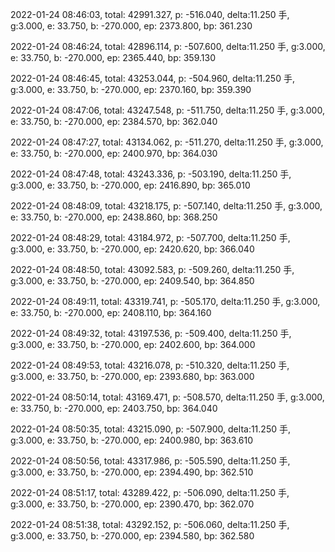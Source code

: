 2022-01-24 08:46:03, total: 42991.327, p: -516.040, delta:11.250 手, g:3.000, e: 33.750, b: -270.000, ep: 2373.800, bp: 361.230

2022-01-24 08:46:24, total: 42896.114, p: -507.600, delta:11.250 手, g:3.000, e: 33.750, b: -270.000, ep: 2365.440, bp: 359.130

2022-01-24 08:46:45, total: 43253.044, p: -504.960, delta:11.250 手, g:3.000, e: 33.750, b: -270.000, ep: 2370.160, bp: 359.390

2022-01-24 08:47:06, total: 43247.548, p: -511.750, delta:11.250 手, g:3.000, e: 33.750, b: -270.000, ep: 2384.570, bp: 362.040

2022-01-24 08:47:27, total: 43134.062, p: -511.270, delta:11.250 手, g:3.000, e: 33.750, b: -270.000, ep: 2400.970, bp: 364.030

2022-01-24 08:47:48, total: 43243.336, p: -503.190, delta:11.250 手, g:3.000, e: 33.750, b: -270.000, ep: 2416.890, bp: 365.010

2022-01-24 08:48:09, total: 43218.175, p: -507.140, delta:11.250 手, g:3.000, e: 33.750, b: -270.000, ep: 2438.860, bp: 368.250

2022-01-24 08:48:29, total: 43184.972, p: -507.700, delta:11.250 手, g:3.000, e: 33.750, b: -270.000, ep: 2420.620, bp: 366.040

2022-01-24 08:48:50, total: 43092.583, p: -509.260, delta:11.250 手, g:3.000, e: 33.750, b: -270.000, ep: 2409.540, bp: 364.850

2022-01-24 08:49:11, total: 43319.741, p: -505.170, delta:11.250 手, g:3.000, e: 33.750, b: -270.000, ep: 2408.110, bp: 364.160

2022-01-24 08:49:32, total: 43197.536, p: -509.400, delta:11.250 手, g:3.000, e: 33.750, b: -270.000, ep: 2402.600, bp: 364.000

2022-01-24 08:49:53, total: 43216.078, p: -510.320, delta:11.250 手, g:3.000, e: 33.750, b: -270.000, ep: 2393.680, bp: 363.000

2022-01-24 08:50:14, total: 43169.471, p: -508.570, delta:11.250 手, g:3.000, e: 33.750, b: -270.000, ep: 2403.750, bp: 364.040

2022-01-24 08:50:35, total: 43215.090, p: -507.900, delta:11.250 手, g:3.000, e: 33.750, b: -270.000, ep: 2400.980, bp: 363.610

2022-01-24 08:50:56, total: 43317.986, p: -505.590, delta:11.250 手, g:3.000, e: 33.750, b: -270.000, ep: 2394.490, bp: 362.510

2022-01-24 08:51:17, total: 43289.422, p: -506.090, delta:11.250 手, g:3.000, e: 33.750, b: -270.000, ep: 2390.470, bp: 362.070

2022-01-24 08:51:38, total: 43292.152, p: -506.060, delta:11.250 手, g:3.000, e: 33.750, b: -270.000, ep: 2394.580, bp: 362.580